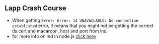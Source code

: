 ## Lapp Crash Course

- When getting `Error: Error: 14 UNAVAILABLE: No connection established` error, it means that you might not be getting the correct tls.cert and macaroon, host and port from lnd 
- for more info on lnd in node.js [click here](https://github.com/lightningnetwork/lnd/blob/master/docs/grpc/javascript.md)
